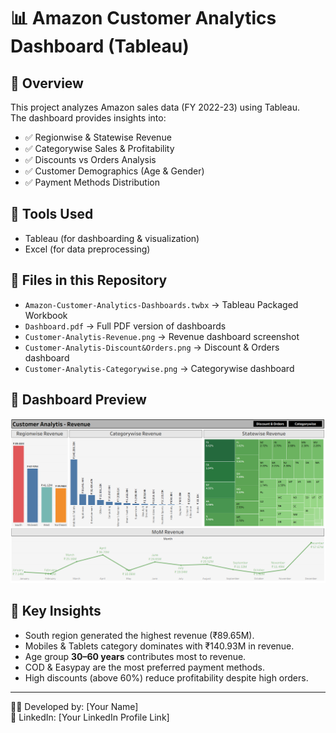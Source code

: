 # 📊 Amazon Customer Analytics Dashboard (Tableau)

## 🔹 Overview
This project analyzes Amazon sales data (FY 2022-23) using Tableau.  
The dashboard provides insights into:
- ✅ Regionwise & Statewise Revenue  
- ✅ Categorywise Sales & Profitability  
- ✅ Discounts vs Orders Analysis  
- ✅ Customer Demographics (Age & Gender)  
- ✅ Payment Methods Distribution  

## 🔹 Tools Used
- Tableau (for dashboarding & visualization)  
- Excel (for data preprocessing)  

## 🔹 Files in this Repository
- `Amazon-Customer-Analytics-Dashboards.twbx` → Tableau Packaged Workbook  
- `Dashboard.pdf` → Full PDF version of dashboards  
- `Customer-Analytis-Revenue.png` → Revenue dashboard screenshot  
- `Customer-Analytis-Discount&Orders.png` → Discount & Orders dashboard  
- `Customer-Analytis-Categorywise.png` → Categorywise dashboard  

## 🔹 Dashboard Preview
![Revenue Dashboard](Customer-Analytis-Revenue.png)  

## 🔹 Key Insights
- South region generated the highest revenue (₹89.65M).  
- Mobiles & Tablets category dominates with ₹140.93M in revenue.  
- Age group **30–60 years** contributes most to revenue.  
- COD & Easypay are the most preferred payment methods.  
- High discounts (above 60%) reduce profitability despite high orders.  

---
👨‍💻 Developed by: [Your Name]  
📌 LinkedIn: [Your LinkedIn Profile Link]
